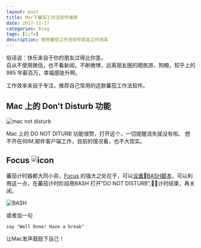 ```yaml
---
layout: post
title: Mac下蕃茄工作法软件推荐
date: 2017-11-17
categories: blog
tags: [Life]
description: 使用蕃茄工作法软件提高工作效率
---
```


俗话说：快乐来自于你的朋友过得比你差。  
自从不使用微信，也不看新闻，不刷微博，远离朋友圈的晒旅游，狗粮，知乎上的985 年薪百万，幸福感陡升啊。

工作效率来自于专注，推荐自己常用的这款蕃茄工作法软件。


## Mac 上的 Don't Disturb 功能

![mac not disturb](https://ws1.sinaimg.cn/large/006tKfTcgy1fkophdsvrzj30hm0b7gmb.jpg)

Mac 上的 DO NOT DITURB 功能很赞，打开这个，一切提醒消失就没有啦。
想不开任何IM,邮件客户端工作，目前的情况看，也不大现实。 


## Focus ![icon](https://heyfocus.com/assets/img/icon_32x32-one@2x.png)

蕃茄计时器都大同小异，[Focus](https://heyfocus.com/) 的强大之处在于，可以[设置BASH脚本](https://heyfocus.com/docs/features/scripting/)，可以利用这一点，在蕃茄计时阶段用BASH 打开“DO NOT DISTURB”,计时结束，再关闭。

![BASH](https://heyfocus.com/assets/img/focus-screenshot-5.png)

或者加一句
```
say "Well Done! Have a break"
```

让Mac发声鼓励下自己！




